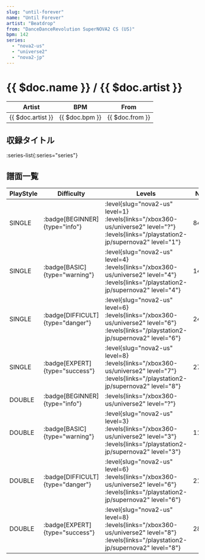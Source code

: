 ```yaml
---
slug: "until-forever"
name: "Until Forever"
artist: "Beatdrop"
from: "DanceDanceRevolution SuperNOVA2 CS (US)"
bpm: 142
series:
  - "nova2-us"
  - "universe2"
  - "nova2-jp"
---
```


# {{ $doc.name }} / {{ $doc.artist }}

|Artist|BPM|From|
|------|---|----|
|{{ $doc.artist }}|{{ $doc.bpm }}|{{ $doc.from }}|

## 収録タイトル

:series-list{:series="series"}

## 譜面一覧

|PlayStyle|Difficulty|Levels|Notes|Movie|
|---------|----------|------|-----|-----|
|SINGLE| :badge[BEGINNER]{type="info"}|<div class="field is-grouped is-grouped-multiline"> :level{slug="nova2-us" level=1} :levels{links="/xbox360-us/universe2" level="?"}  :levels{links="/playstation2-jp/supernova2" level="1"}</div>|84/0||
|SINGLE| :badge[BASIC]{type="warning"}|<div class="field is-grouped is-grouped-multiline"> :level{slug="nova2-us" level=4} :levels{links="/xbox360-us/universe2" level="4"}  :levels{links="/playstation2-jp/supernova2" level="4"}</div>|145/0||
|SINGLE| :badge[DIFFICULT]{type="danger"}|<div class="field is-grouped is-grouped-multiline"> :level{slug="nova2-us" level=6} :levels{links="/xbox360-us/universe2" level="6"}  :levels{links="/playstation2-jp/supernova2" level="6"}</div>|242/0||
|SINGLE| :badge[EXPERT]{type="success"}|<div class="field is-grouped is-grouped-multiline"> :level{slug="nova2-us" level=8} :levels{links="/xbox360-us/universe2" level="7"}  :levels{links="/playstation2-jp/supernova2" level="8"}</div>|273/0||
|DOUBLE| :badge[BEGINNER]{type="info"}|<div class="field is-grouped is-grouped-multiline"> :levels{links="/xbox360-us/universe2" level="?"}</div>|||
|DOUBLE| :badge[BASIC]{type="warning"}|<div class="field is-grouped is-grouped-multiline"> :level{slug="nova2-us" level=3} :levels{links="/xbox360-us/universe2" level="3"}  :levels{links="/playstation2-jp/supernova2" level="3"}</div>|115/12||
|DOUBLE| :badge[DIFFICULT]{type="danger"}|<div class="field is-grouped is-grouped-multiline"> :level{slug="nova2-us" level=6} :levels{links="/xbox360-us/universe2" level="6"}  :levels{links="/playstation2-jp/supernova2" level="6"}</div>|211/6||
|DOUBLE| :badge[EXPERT]{type="success"}|<div class="field is-grouped is-grouped-multiline"> :level{slug="nova2-us" level=8} :levels{links="/xbox360-us/universe2" level="8"}  :levels{links="/playstation2-jp/supernova2" level="8"}</div>|281/8||

